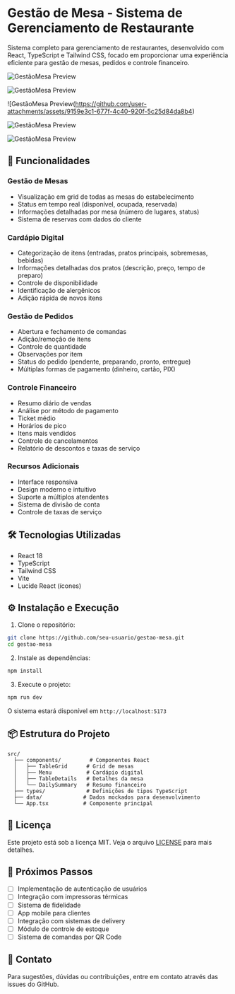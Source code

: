 # Gestão de Mesa - Sistema de Gerenciamento de Restaurante

Sistema completo para gerenciamento de restaurantes, desenvolvido com React, TypeScript e Tailwind CSS, focado em proporcionar uma experiência eficiente para gestão de mesas, pedidos e controle financeiro.

![GestãoMesa Preview](https://github.com/user-attachments/assets/f6f8e56f-9d15-48c9-a044-573f32a018e7)

![GestãoMesa Preview](https://github.com/user-attachments/assets/c0e38b26-914c-4e74-979a-a5f1e77b33f7)

![GestãoMesa Preview(https://github.com/user-attachments/assets/9159e3c1-677f-4c40-920f-5c25d84da8b4)

![GestãoMesa Preview](https://github.com/user-attachments/assets/06a0ba17-9ee7-4e3e-9e30-cb6fbcc6b4ba)

![GestãoMesa Preview](https://github.com/user-attachments/assets/96f552ba-011c-44e0-8394-d7a8636d78cb)
## 🚀 Funcionalidades

### Gestão de Mesas
- Visualização em grid de todas as mesas do estabelecimento
- Status em tempo real (disponível, ocupada, reservada)
- Informações detalhadas por mesa (número de lugares, status)
- Sistema de reservas com dados do cliente

### Cardápio Digital
- Categorização de itens (entradas, pratos principais, sobremesas, bebidas)
- Informações detalhadas dos pratos (descrição, preço, tempo de preparo)
- Controle de disponibilidade
- Identificação de alergênicos
- Adição rápida de novos itens

### Gestão de Pedidos
- Abertura e fechamento de comandas
- Adição/remoção de itens
- Controle de quantidade
- Observações por item
- Status do pedido (pendente, preparando, pronto, entregue)
- Múltiplas formas de pagamento (dinheiro, cartão, PIX)

### Controle Financeiro
- Resumo diário de vendas
- Análise por método de pagamento
- Ticket médio
- Horários de pico
- Itens mais vendidos
- Controle de cancelamentos
- Relatório de descontos e taxas de serviço

### Recursos Adicionais
- Interface responsiva
- Design moderno e intuitivo
- Suporte a múltiplos atendentes
- Sistema de divisão de conta
- Controle de taxas de serviço

## 🛠️ Tecnologias Utilizadas

- React 18
- TypeScript
- Tailwind CSS
- Vite
- Lucide React (ícones)

## ⚙️ Instalação e Execução

1. Clone o repositório:
```bash
git clone https://github.com/seu-usuario/gestao-mesa.git
cd gestao-mesa
```

2. Instale as dependências:
```bash
npm install
```

3. Execute o projeto:
```bash
npm run dev
```

O sistema estará disponível em `http://localhost:5173`

## 📦 Estrutura do Projeto

```
src/
  ├── components/         # Componentes React
  │   ├── TableGrid      # Grid de mesas
  │   ├── Menu           # Cardápio digital
  │   ├── TableDetails   # Detalhes da mesa
  │   └── DailySummary   # Resumo financeiro
  ├── types/             # Definições de tipos TypeScript
  ├── data/             # Dados mockados para desenvolvimento
  └── App.tsx           # Componente principal
```


## 📝 Licença

Este projeto está sob a licença MIT. Veja o arquivo [LICENSE](LICENSE) para mais detalhes.

## 🎯 Próximos Passos

- [ ] Implementação de autenticação de usuários
- [ ] Integração com impressoras térmicas
- [ ] Sistema de fidelidade
- [ ] App mobile para clientes
- [ ] Integração com sistemas de delivery
- [ ] Módulo de controle de estoque
- [ ] Sistema de comandas por QR Code

## 📧 Contato

Para sugestões, dúvidas ou contribuições, entre em contato através das issues do GitHub.
